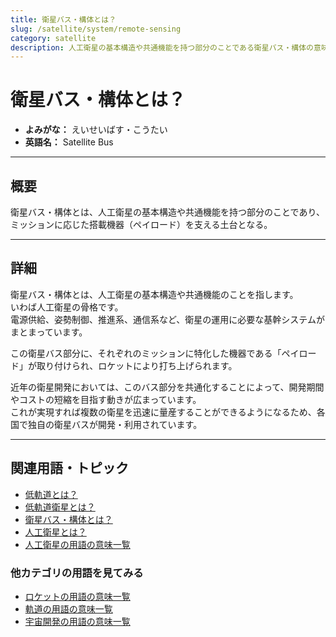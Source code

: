 ```yaml
---
title: 衛星バス・構体とは？
slug: /satellite/system/remote-sensing
category: satellite
description: 人工衛星の基本構造や共通機能を持つ部分のことである衛星バス・構体の意味・定義・内容について解説します。  
---
```


# 衛星バス・構体とは？

- **よみがな：** えいせいばす・こうたい  
- **英語名：** Satellite Bus  

---

## 概要

衛星バス・構体とは、人工衛星の基本構造や共通機能を持つ部分のことであり、ミッションに応じた搭載機器（ペイロード）を支える土台となる。  

---

## 詳細

衛星バス・構体とは、人工衛星の基本構造や共通機能のことを指します。  
いわば人工衛星の骨格です。  
電源供給、姿勢制御、推進系、通信系など、衛星の運用に必要な基幹システムがまとまっています。  

この衛星バス部分に、それぞれのミッションに特化した機器である「ペイロード」が取り付けられ、ロケットにより打ち上げられます。  

近年の衛星開発においては、このバス部分を共通化することによって、開発期間やコストの短縮を目指す動きが広まっています。  
これが実現すれば複数の衛星を迅速に量産することができるようになるため、各国で独自の衛星バスが開発・利用されています。  

---

## 関連用語・トピック

- [低軌道とは？](/docs/orbit/type/low-earth-orbit)
- [低軌道衛星とは？](/docs/satellite/type/low-orbit-satellite)
- [衛星バス・構体とは？](/docs/satellite/system/satellite-bus)
- [人工衛星とは？](/docs/satellite/satellite)
- [人工衛星の用語の意味一覧](/docs/category/satellite)

### 他カテゴリの用語を見てみる
- [ロケットの用語の意味一覧](/docs/category/rocket)
- [軌道の用語の意味一覧](/docs/category/orbit)
- [宇宙開発の用語の意味一覧](/docs/category/glossary)
